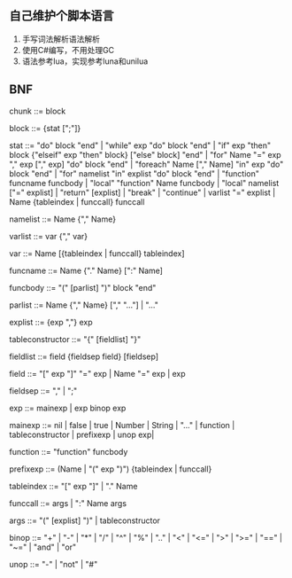 ## 自己维护个脚本语言

1. 手写词法解析语法解析
2. 使用C#编写，不用处理GC
3. 语法参考lua，实现参考luna和unilua

## BNF

chunk ::= block

block ::= {stat [";"]}

stat ::=
     "do" block "end" |
     "while" exp "do" block "end" |
     "if" exp "then" block {"elseif" exp "then" block} ["else" block] "end" |
     "for" Name "=" exp "," exp ["," exp] "do" block "end" |
     "foreach" Name ["," Name] "in" exp "do" block "end" |
     "for" namelist "in" explist "do" block "end" |
     "function" funcname funcbody |
     "local" "function" Name funcbody |
     "local" namelist ["=" explist] |
     "return" [explist] |
     "break" |
     "continue" |
     varlist "=" explist |
     Name {tableindex | funccall} funccall

namelist ::= Name {"," Name}

varlist ::= var {"," var}

var ::= Name [{tableindex | funccall} tableindex]

funcname ::= Name {"." Name} [":" Name]

funcbody ::= "(" [parlist] ")" block "end"

parlist ::= Name {"," Name} ["," "..."] | "..."

explist ::= {exp ","} exp

tableconstructor ::= "{" [fieldlist] "}"

fieldlist ::= field {fieldsep field} [fieldsep]

field ::= "[" exp "]" "=" exp | Name "=" exp | exp

fieldsep ::= "," | ";"

exp ::= mainexp | exp binop exp

mainexp ::= nil | false | true | Number | String |
     "..." | function | tableconstructor |
     prefixexp |
     unop exp|

function ::= "function" funcbody

prefixexp ::= (Name | "(" exp ")") {tableindex | funccall}

tableindex ::= "[" exp "]" | "." Name

funccall ::= args | ":" Name args

args ::=  "(" [explist] ")" | tableconstructor

binop ::= "+" | "-" | "*" | "/" | "^" | "%" | ".." |
     "<" | "<=" | ">" | ">=" | "==" | "~=" |
     "and" | "or"

unop ::= "-" | "not" | "#"